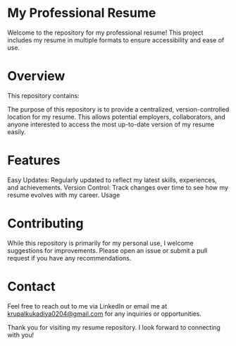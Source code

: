# My Professional Resume
Welcome to the repository for my professional resume! This project includes my resume in multiple formats to ensure accessibility and ease of use.

# Overview
This repository contains:

The purpose of this repository is to provide a centralized, version-controlled location for my resume. This allows potential employers, collaborators, and anyone interested to access the most up-to-date version of my resume easily.

# Features
Easy Updates: Regularly updated to reflect my latest skills, experiences, and achievements.
Version Control: Track changes over time to see how my resume evolves with my career.
Usage

# Contributing
While this repository is primarily for my personal use, I welcome suggestions for improvements. Please open an issue or submit a pull request if you have any recommendations.

# Contact
Feel free to reach out to me via LinkedIn or email me at krupalkukadiya0204@gmail.com for any inquiries or opportunities.

Thank you for visiting my resume repository. I look forward to connecting with you!
